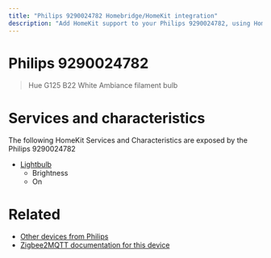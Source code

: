 ```yaml
---
title: "Philips 9290024782 Homebridge/HomeKit integration"
description: "Add HomeKit support to your Philips 9290024782, using Homebridge, Zigbee2MQTT and homebridge-z2m."
---
```

<!---
This file has been GENERATED using src/docgen/docgen.ts
DO NOT EDIT THIS FILE MANUALLY!
-->
# Philips 9290024782
> Hue G125 B22 White Ambiance filament bulb


# Services and characteristics
The following HomeKit Services and Characteristics are exposed by
the Philips 9290024782

* [Lightbulb](../../light.md)
  * Brightness
  * On


# Related
* [Other devices from Philips](../index.md#philips)
* [Zigbee2MQTT documentation for this device](https://www.zigbee2mqtt.io/devices/9290024782.html)